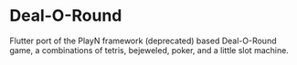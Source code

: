 # Deal-O-Round

Flutter port of the PlayN framework (deprecated) based Deal-O-Round game,
a combinations of tetris, bejeweled, poker, and a little slot machine.
